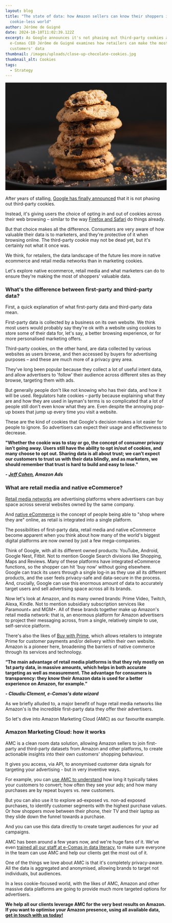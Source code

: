 ```yaml
---
layout: blog
title: "The state of data: how Amazon sellers can know their shoppers in a
  cookie-less world"
author: Jérôme de Guigné
date: 2024-10-10T11:02:39.122Z
excerpt: As Google announces it's not phasing out third-party cookies after all,
  e-Comas CEO Jérôme de Guigné examines how retailers can make the most of their
  customers' data
thumbnail: /images/uploads/close-up-chocolate-cookies.jpg
thumbnail_alt: Cookies
tags:
  - Strategy
---
```

<!--StartFragment-->

![Cookies](/images/uploads/close-up-chocolate-cookies.jpg "Cookies")

After years of stalling, [Google has finally announced](https://privacysandbox.com/news/privacy-sandbox-update/) that it is not phasing out third-party cookies. 

Instead, it's giving users the choice of opting in and out of cookies across their web browsing – similar to the way [Firefox and Safari](https://www.forbes.com/sites/forrester/2024/07/25/google-reverses-decision-to-eliminate-third-party-cookies/) do things already. 

But that choice makes all the difference. Consumers are very aware of how valuable their data is to marketers, and they're protective of it when browsing online. The third-party cookie may not be dead yet, but it's certainly not what it once was. 

We think, for retailers, the data landscape of the future lies more in native ecommerce and retail media networks than in marketing cookies.

Let's explore native ecommerce, retail media and what marketers can do to ensure they're making the most of shoppers' valuable data.

### What's the difference between first-party and third-party data? 

First, a quick explanation of what first-party data and third-party data mean. 

First-party data is collected by a business on its own website. We think most users would probably say they're ok with a website using cookies to store some of their data for, let's say, a better browsing experience, or for more personalised marketing offers. 

Third-party cookies, on the other hand, are data collected by various websites as users browse, and then accessed by buyers for advertising purposes – and these are much more of a privacy grey area. 

They've long been popular because they collect a lot of useful intent data, and allow advertisers to 'follow' their audience across different sites as they browse, targeting them with ads. 

But generally people don't like not knowing who has their data, and how it will be used. Regulators hate cookies – partly because explaining what they are and how they are used in layman's terms is so complicated that a lot of people still don't even know what they are. Even despite the annoying pop-up boxes that jump up every time you visit a website.  

These are the kind of cookies that Google's decision makes a lot easier for people to ignore. So advertisers can expect their usage and effectiveness to decrease. 

**"Whether the cookie was to stay or go, the concept of consumer privacy isn’t going away. Users still have the ability to opt in/out of cookies, and many choose to opt out. Sharing data is all about trust; we can’t expect our customers to trust us with their data blindly, and as marketers, we should remember that trust is hard to build and easy to lose."**

***\- [Jeff Cohen](https://www.linkedin.com/posts/jeffreycohen_to-cookie-or-not-to-cookie-we-no-longer-activity-7221887662163468289-BMwc/?utm_source=share&utm_medium=member_desktop), Amazon Ads***

### What are retail media and native eCommerce? 

[Retail media networks](https://e-comas.com/2022/09/01/surfing-the-third-wave-of-online-advertising-5-steps-to-retail-media-success-in-europe.html) are advertising platforms where advertisers can buy space across several websites owned by the same company.  

And [native eCommerce](https://www.forbes.com/councils/forbesbusinesscouncil/2022/10/18/4-native-e-commerce-trends-in-a-cookie-less-era/) is the concept of people being able to "shop where they are" online, as retail is integrated into a single platform. 

The possibilities of first-party data, retail media and native eCommerce become apparent when you think about how many of the world's biggest digital platforms are now owned by just a few mega-companies. 

Think of Google, with all its different owned products: YouTube, Android, Google Nest, Fitbit. Not to mention Google Search divisions like Shopping, Maps and Reviews. Many of these platforms have integrated eCommerce functions, so the shopper can hit 'buy now' without going elsewhere. Google can track its users through a single log-in as they use all its different products, and the user feels privacy-safe and data-secure in the process. And, crucially, Google can use this enormous amount of data to accurately target users and sell advertising space across all its brands.

Now let's look at Amazon, and its many owned brands: Prime Video, Twitch, Alexa, Kindle. Not to mention subsidiary subscription services like Paramount+ and MGM+. All of these brands together make up Amazon's retail media network: that is, an enormous platform for Amazon advertisers to project their messaging across, from a single, relatively simple to use, self-service platform. 

There's also the likes of [Buy with Prime](https://buywithprime.amazon.com/?utm_source=natural-search&utm_medium=website&utm_content=home-page), which allows retailers to integrate Prime for customer payments and/or delivery within their own website. Amazon is a pioneer here, broadening the barriers of native commerce through its services and technology.

**“The main advantage of retail media platforms is that they rely mostly on 1st party data, in massive amounts, which helps in both accurate targeting as well as measurement. The advantage for consumers is transparency: they know their Amazon data is used for a better experience on Amazon, for example.”** 

***\- Claudiu Clement, e-Comas's data wizard***

As we briefly alluded to, a major benefit of huge retail media networks like Amazon's is the incredible first-party data they offer their advertisers. 

So let's dive into Amazon Marketing Cloud (AMC) as our favourite example. 

### Amazon Marketing Cloud: how it works

AMC is a clean room data solution, allowing Amazon sellers to join first-party and third-party datasets from Amazon and other platforms, to create actionable insights into their own customers' shopping behaviour. 

It gives you access, via API, to anonymised customer data signals for targeting your advertising - but in very inventive ways. 

For example, you can [use AMC to understand](https://e-comas.com/2024/05/21/demystifying-amc-e-comas-launches-new-white-paper-on-how-to-use-amazon-marketing-cloud.html) how long it typically takes your customers to convert; how often they see your ads; and how many purchases are by repeat buyers vs. new customers. 

But you can also use it to explore ad-exposed vs. non-ad exposed purchases, to identify customer segments with the highest purchase values. Or how shoppers move between their phone, their TV and their laptop as they slide down the funnel towards a purchase. 

And you can use this data directly to create target audiences for your ad campaigns.

AMC has been around a few years now, and we're huge fans of it. We've even [trained all our staff at e-Comas in data literacy](https://e-comas.com/2023/10/17/how-ecomas-is-becoming-the-most-data-driven-agency-in-the-world.html), to make sure everyone in the team can use AMC and help our clients get the most out of it. 

One of the things we love about AMC is that it's completely privacy-aware. All the data is aggregated and anonymised, allowing brands to target not individuals, but audiences.

In a less cookie-focused world, with the likes of AMC, Amazon and other massive data platforms are going to provide much more targeted options for advertisers. 

**We help all our clients leverage AMC for the very best results on Amazon. If you want to optimise your Amazon presence, using all available data, [get in touch with us today!](https://e-comas.com/contact.html)**

<!--EndFragment-->